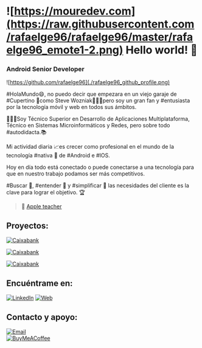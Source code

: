 # ![https://mouredev.com](https://raw.githubusercontent.com/rafaelge96/rafaelge96/master/rafaelge96_emote1-2.png) Hello world! 👋
### Android Senior Developer

![https://github.com/rafaelge96](./rafaelge96_github_profile.png)


#HolaMundo😄, no puedo decir que empezara en un viejo garaje de #Cupertino 🍏como Steve Wozniak🧔🏼‍♂️pero soy un gran fan y #entusiasta por la tecnología móvil y web en todos sus ámbitos.

👨🏼‍💻Soy Técnico Superior en Desarrollo de Aplicaciones Multiplataforma, Técnico en Sistemas Microinformáticos y Redes, pero sobre todo #autodidacta.📚

Mi actividad diaria 📈es crecer como profesional en el mundo de la tecnología #nativa 📲 de #Android e #IOS.

Hoy en día todo está conectado o puede conectarse a una tecnología para que en nuestro trabajo podamos ser más competitivos. 

#Buscar 🔎, #entender 🥸 y #simplificar 🧮 las necesidades del cliente es la clave para lograr el objetivo. 🏆

> 👥 [Apple teacher]([https://mvp.microsoft.com/es-es/PublicProfile/5004970](https://education.apple.com/learning-center/T040412A-es_ES))

## Proyectos:
[![Caixabank](https://play-lh.googleusercontent.com/_mt-ztb4JU-L-hdEA4bL3YQ-AZl7j5nJU_O-pKVoMddb6_cz0HBtnxs4fLMGMJ-q7A=s512)](https://play.google.com/store/apps/details?id=es.lacaixa.mobile.android.newwapicon&hl=es&gl=US)

[![Caixabank](https://play-lh.googleusercontent.com/QYPE-tE20WBsHIzueFzEdw8LtUias481ny1jLdEmAL4K3rAJNDHf5tCFXclEPDrJDw=s96)](https://play.google.com/store/apps/details?id=es.lacaixa.mobile.android.newwapicon&hl=es&gl=US)


[![Caixabank](https://play-lh.googleusercontent.com/QYPE-tE20WBsHIzueFzEdw8LtUias481ny1jLdEmAL4K3rAJNDHf5tCFXclEPDrJDw=s96)](https://play.google.com/store/apps/details?id=es.lacaixa.mobile.android.newwapicon&hl=es&gl=US)



## Encuéntrame en:

[![LinkedIn](https://img.shields.io/badge/LinkedIn-Rafael_González_Escobar-0077B5?style=for-the-badge&logo=linkedin&logoColor=white&labelColor=101010)](https://www.linkedin.com/in/rafaelge96)
[![Web](https://img.shields.io/badge/rafaelge.es-14a1f0?style=for-the-badge&logo=dev.to&logoColor=white&labelColor=101010)](https://rafaelge.es)


## Contacto y apoyo:

[![Email](https://img.shields.io/badge/rafaelge96@hotmail.com-email_personal-D14836?style=for-the-badge&logo=gmail&logoColor=white&labelColor=101010)](mailto:rafaelge96@hotmail.com)
</br>
[![BuyMeACoffee](https://img.shields.io/badge/Buy_Me_A_Coffee-apoya_mi_trabajo-FFDD00?style=for-the-badge&logo=buy-me-a-coffee&logoColor=white&labelColor=101010)](https://www.buymeacoffee.com/mouredev)
